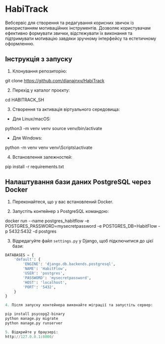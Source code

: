 # HabiTrack

Вебсервіс для створення та редагування корисних звичок із використанням мотиваційних інструментів. Дозволяє користувачам ефективно формувати звички, відстежувати їх виконання та підтримувати мотивацію завдяки зручному інтерфейсу та естетичному оформленню.

## Інструкція з запуску

1. Клонування репозиторію:

git clone https://github.com/dianajnxv/HabiTrack

2. Перехід у каталог проєкту:

cd HABITRACK_SH

3. Створення та активація віртуального середовища:

* Для Linux/macOS:

python3 -m venv venv
source venv/bin/activate

* Для Windows:

python -m venv venv
venv\Scripts\activate

4. Встановлення залежностей:

pip install -r requirements.txt

## Налаштування бази даних PostgreSQL через Docker

1. Переконайтеся, що у вас встановлений Docker.

2. Запустіть контейнер з PostgreSQL командою:

docker run --name postgres_habitflow -e POSTGRES_PASSWORD=mysecretpassword -e POSTGRES_DB=HabitFlow -p 5432:5432 -d postgres

3. Відредагуйте файл `settings.py` у Django, щоб підключитися до цієї бази:

```python
DATABASES = {
    'default': {
        'ENGINE': 'django.db.backends.postgresql',
        'NAME': 'HabitFlow',
        'USER': 'postgres',
        'PASSWORD': 'mysecretpassword',
        'HOST': 'localhost',
        'PORT': '5432',
    }
}

4. Після запуску контейнера виконайте міграції та запустіть сервер:

pip install psycopg2-binary
python manage.py migrate
python manage.py runserver

5. Відкрийте у браузері:
http://127.0.0.1:8000/